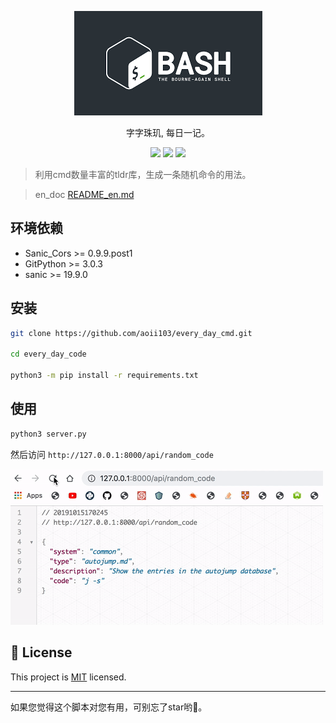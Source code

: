 <p align="center">
<img src="media/bashs.png" />
    <p align="center">字字珠玑, 每日一记。</p>
        <p align="center">
    <a target="_blank" href="https://www.python.org/downloads/" title="Python version"><img src="https://img.shields.io/badge/python-%3E=_3.7.4-green.svg"></a>
    <a target="_blank" href="LICENSE" title="License: MIT"><img src="https://img.shields.io/badge/License-MIT-blue.svg"></a>
    <a target="_blank" href="Sanic" title="Sanic"><img src="https://img.shields.io/badge/power_by-Sanic-Green.svg"></a></p>
</p>

> 利用cmd数量丰富的tldr库，生成一条随机命令的用法。

> en_doc [README_en.md](README_en.md)

## 环境依赖

- Sanic_Cors >= 0.9.9.post1
- GitPython >= 3.0.3
- sanic >= 19.9.0

## 安装

```sh
git clone https://github.com/aoii103/every_day_cmd.git

cd every_day_code

python3 -m pip install -r requirements.txt
```

## 使用

```sh
python3 server.py

```

然后访问 ```http://127.0.0.1:8000/api/random_code```

<img src="media/every_day_cmd.gif">

## 📝 License

This project is [MIT](https://github.com/kefranabg/readme-md-generator/blob/master/LICENSE) licensed.

***

如果您觉得这个脚本对您有用，可别忘了star哟🐶。